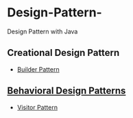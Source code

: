 # Design-Pattern-
Design Pattern with Java 

## Creational Design Pattern 
* [Builder Pattern](https://github.com/Mruruc/Design-Patterns/blob/master/Builder-Pattern.md)


 ## [Behavioral Design Patterns](https://github.com/Mruruc/Design-Patterns/blob/master/Behavioral-Patterns.md)
 * [Visitor Pattern](https://github.com/Mruruc/Design-Patterns/blob/master/Visitor-Pattern.md)
